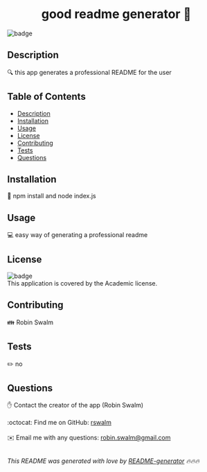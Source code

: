 
<h1 align="center">good readme generator 👋</h1>
  
![badge](https://img.shields.io/badge/license-Academic-brightgreen)<br />

## Description
🔍 this app generates a professional README for the user

## Table of Contents
- [Description](#description)
- [Installation](#installation)
- [Usage](#usage)
- [License](#license)
- [Contributing](#contributing)
- [Tests](#tests)
- [Questions](#questions)

## Installation
💾 npm install and node index.js

## Usage
💻 easy way of generating a professional readme

## License
![badge](https://img.shields.io/badge/license-Academic-brightgreen)
<br />
This application is covered by the Academic license. 

## Contributing
👪 Robin Swalm

## Tests
✏️ no

## Questions
✋ Contact the creator of the app (Robin Swalm)<br />
<br />
:octocat: Find me on GitHub: [rswalm](https://github.com/rswalm)<br />
<br />
✉️ Email me with any questions: robin.swalm@gmail.com<br /><br />

_This README was generated with love by [README-generator](https://github.com/rswalm) 🔥🔥🔥_
    